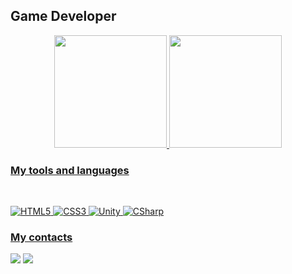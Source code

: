 ## Game Developer
<div align="center">
  <a href="https://github.com/Jefferso7n">
  <img height="180em" src="https://github-readme-stats.vercel.app/api?username=jefferso7n&show_icons=true&theme=github_dark&include_all_commits=true&count_private=true"/>
  <img height="180em" src="https://github-readme-stats.vercel.app/api/top-langs/?username=jefferso7n&layout=compact&langs_count=7&theme=github_dark"/>
</div>
  
### My tools and languages
  
<div style="display: inline_block"><br>

  ![HTML5](https://img.shields.io/badge/HTML5-E34F26?style=for-the-badge&logo=html5&logoColor=white)
  ![CSS3](https://img.shields.io/badge/CSS3-1572B6?style=for-the-badge&logo=css3&logoColor=white)
  ![Unity](https://img.shields.io/badge/Unity-100000?style=for-the-badge&logo=unity&logoColor=white)
  ![CSharp](https://img.shields.io/badge/C%23-239120?style=for-the-badge&logo=c-sharp&logoColor=white)
</div>

### My contacts
  
<div>
  <a href="https://wa.me/5561984567673" target="_blank"><img src="https://img.shields.io/badge/WhatsApp-25D366?style=for-the-badge&logo=whatsapp&logoColor=white" target="_blank"></a>
  <a href = "mailto:JeffersonFillipeGameDev@gmail.com"><img src="https://img.shields.io/badge/Gmail-D14836?style=for-the-badge&logo=gmail&logoColor=white" target="_blank"></a>
</div>
